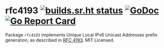 # rfc4193 [![builds.sr.ht status](https://builds.sr.ht/~mdlayher/rfc4193.svg)](https://builds.sr.ht/~mdlayher/rfc4193?) [![GoDoc](https://godoc.org/github.com/mdlayher/rfc4193?status.svg)](https://godoc.org/github.com/mdlayher/rfc4193) [![Go Report Card](https://goreportcard.com/badge/github.com/mdlayher/rfc4193)](https://goreportcard.com/report/github.com/mdlayher/rfc4193)

Package `rfc4193` implements Unique Local IPv6 Unicast Addresses prefix generation,
as described in [RFC 4193](https://tools.ietf.org/html/rfc4193). MIT Licensed.
